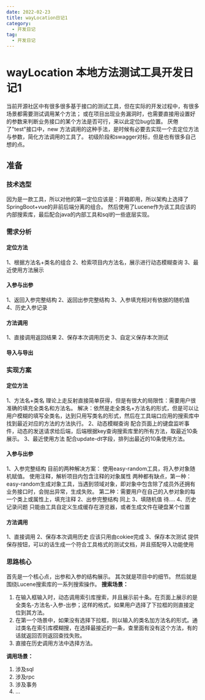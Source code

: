 ```yaml
---
date: 2022-02-23
title: wayLocation日记1
category: 
  - 开发日记
tag:
  - 开发日记
---
```

# wayLocation 本地方法测试工具开发日记1

当前开源社区中有很多很多基于接口的测试工具，但在实际的开发过程中，有很多场景都需要测试调用某个方法； 或在项目出现业务漏洞时，也需要直接用设置好的参数来判断业务接口的某个方法是否可行，来以此定位bug位置。 厌倦了"test"接口中，new 方法调用的这种手法，是时候有必要去实现一个去定位方法与参数，简化方法调用的工具了。
初级阶段和swagger对标，但是也有很多自己想的点。

## 准备
### 技术选型
因为是一款工具，所以对他的第一定位应该是：开箱即用，所以架构上选择了SpringBoot+vue的非前后端分离的组合。
然后使用了Lucene作为该工具应该的内部搜索库，最后配合java的内部工具和sql的一些底层实现。
### 需求分析
#### 定位方法
1、根据方法名+类名的组合
2、检索项目内方法名，展示进行动态模糊查询
3、最近使用方法展示
#### 入参与出参
1、返回入参完整结构
2、返回出参完整结构
3、入参填充相对有依据的随机值
4、历史入参记录
#### 方法调用
1、直接调用返回结果
2、保存本次调用历史
3、自定义保存本次测试
#### 导入与导出

###  实现方案
#### 定位方法
1、方法名+类名
理论上走反射直接简单获得，但是有很大的局限性：需要用户很准确的填充全类名和方法名。 解决：依然是走全类名+方法名的形式，但是可以让用户模糊的填写全类名，达到只用写类名的形式，然后在工具端口应用的搜索库中找到最近对应的方法的方法执行。
2、动态模糊查询
配合页面上的键盘监听事件，动态的发送请求给后端，后端根据key查询搜索库里的所有方法，取最近10条展示。
3、最近使用方法
配合update-dt字段，排列出最近的10条使用方法。
#### 入参与出参
1、入参完整结构
目前的两种解决方案：
使用easy-random工具，将入参对象随机赋值。
使用注释，解析项目内包含注释的对象属性 两种都有缺点，第一种：easy-random生成对象工具，当遇到领域对象，即对象中包含除了成员外还拥有业务接口时，会抛出异常，生成失败。 第二种：需要用户在自己的入参对象的每一个类上或属性上，填充注释
2、出参完整结构
同上
3、填随机值
待....
4、历史记录问题
只能由工具自定义生成缓存在游览器，或者生成文件在硬盘某个位置
#### 方法调用
1、直接调用
2、保存本次调用历史
应该只用由cokiee完成
3、保存本次测试
提供保存按钮，可以的话生成一个符合工具格式的测试文档，并且搭配导入功能使用

### 思路核心
首先是一个核心点，出参和入参的结构展示。
其次就是项目中的细节。
然后就是围绕Lucene搜索库的一系列搜索操作。
**搜索场景：**
1. 在输入框输入时，动态调用索引库搜索，并且展示前十条。在页面上展示的是  全类名-方法名-入参-出参；这样的格式，如果用户选择了下拉框的则直接定位到其方法。
2. 在第一个场景中，如果没有选择下拉框，则以输入的类名加方法名的形式。通过类名在索引库模糊搜，在选择最接近的一条，查里面有没有这个方法，有的话就返回否则返回查找失败。
3. 直接在历史调用方法中选择方法。

**调用场景：**
1. 涉及sql
2. 涉及rpc
3. 涉及事务
4. ...
